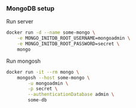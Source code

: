 ### MongoDB setup

Run server

```sh
docker run -d --name some-mongo \
	-e MONGO_INITDB_ROOT_USERNAME=mongoadmin \
	-e MONGO_INITDB_ROOT_PASSWORD=secret \
	mongo
```

Run mongosh

```sh
docker run -it --rm mongo \
	mongosh --host some-mongo \
		-u mongoadmin \
		-p secret \
		--authenticationDatabase admin \
		some-db
```
